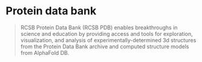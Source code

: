 # Protein data bank

> RCSB Protein Data Bank (RCSB PDB) enables breakthroughs in science and education by providing access and tools for exploration, visualization, and analysis of experimentally-determined 3d structures from the Protein Data Bank archive and computed structure models from AlphaFold DB. 